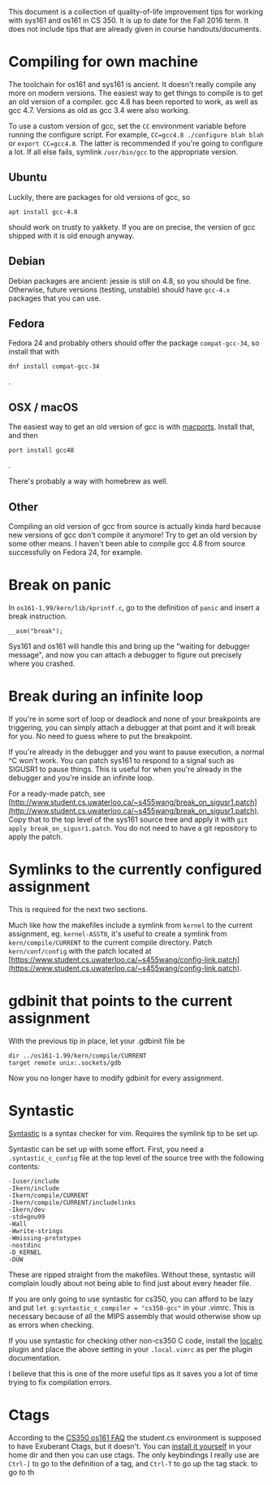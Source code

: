 This document is a collection of quality-of-life improvement tips for working
with sys161 and os161 in CS 350. It is up to date for the Fall 2016 term. It
does not include tips that are already given in course handouts/documents.

# Compiling for own machine

The toolchain for os161 and sys161 is ancient. It doesn't really compile
any more on modern versions. The easiest way to get things to compile is
to get an old version of a compiler. gcc 4.8 has been reported to work,
as well as gcc 4.7. Versions as old as gcc 3.4 were also working.

To use a custom version of gcc, set the `CC` environment variable before
running the configure script. For example, `CC=gcc4.8 ./configure blah blah`
or `export CC=gcc4.8`. The latter is recommended if you're going to configure
a lot. If all else fails, symlink `/usr/bin/gcc` to the appropriate version.


## Ubuntu

Luckily, there are packages for old versions of gcc, so

```
apt install gcc-4.8
```

should work on trusty to yakkety. If you are on precise, the version of gcc
shipped with it is old enough anyway.

## Debian

Debian packages are ancient: jessie is still on 4.8, so you should be
fine. Otherwise, future versions (testing, unstable) should have `gcc-4.x`
packages that you can use.

## Fedora

Fedora 24 and probably others should offer the package `compat-gcc-34`,
so install that with

```
dnf install compat-gcc-34
```

.

## OSX / macOS

The easiest way to get an old version of gcc is with
[macports](https://www.macports.org/). Install that, and then

`port install gcc48`

.

There's probably a way with homebrew as well.

## Other

Compiling an old version of gcc from source is actually kinda hard because
new versions of gcc don't compile it anymore! Try to get an old version
by some other means. I haven't been able to compile gcc 4.8 from source
successfully on Fedora 24, for example.


# Break on panic

In `os161-1.99/kern/lib/kprintf.c`, go to the definition of `panic` and
insert a break instruction.

```
__asm("break");
```

Sys161 and os161 will handle this and bring up the "waiting for debugger
message", and now you can attach a debugger to figure out precisely where
you crashed.

# Break during an infinite loop

If you're in some sort of loop or deadlock and none of your breakpoints are
triggering, you can simply attach a debugger at that point and it will break
for you. No need to guess where to put the breakpoint.

If you're already in the debugger and you want to pause execution, a normal
^C won't work. You can patch sys161 to respond to a signal such as SIGUSR1
to pause things. This is useful for when you're already in the debugger and
you're inside an infinite loop.

For a ready-made patch, see
[http://www.student.cs.uwaterloo.ca/~s455wang/break_on_sigusr1.patch](http://www.student.cs.uwaterloo.ca/~s455wang/break_on_sigusr1.patch).
Copy that to the top level of the sys161 source tree and apply it with `git
apply break_on_sigusr1.patch`.  You do not need to have a git repository to
apply the patch.

# Symlinks to the currently configured assignment

This is required for the next two sections.

Much like how the makefiles include a symlink from `kernel` to
the current assignment, eg. `kernel-ASST0`, it's useful to create
a symlink from `kern/compile/CURRENT` to the current compile
directory. Patch `kern/conf/config` with the patch located at
[https://www.student.cs.uwaterloo.ca/~s455wang/config-link.patch](https://www.student.cs.uwaterloo.ca/~s455wang/config-link.patch).

# gdbinit that points to the current assignment

With the previous tip in place, let your .gdbinit file be

```
dir ../os161-1.99/kern/compile/CURRENT
target remote unix:.sockets/gdb
```

Now you no longer have to modify gdbinit for every assignment.

# Syntastic

[Syntastic](https://github.com/scrooloose/syntastic/) is a syntax checker for vim. Requires the symlink tip to be set up.

Syntastic can be set up with some effort. First, you need a
`.syntastic_c_config` file at the top level of the source tree with the
following contents:

```
-Iuser/include
-Ikern/include
-Ikern/compile/CURRENT
-Ikern/compile/CURRENT/includelinks
-Ikern/dev
-std=gnu99
-Wall
-Wwrite-strings
-Wmissing-prototypes
-nostdinc
-D_KERNEL
-DUW
```

These are ripped straight from the makefiles. Without these, syntastic will
complain loudly about not being able to find just about every header file.

If you are only going to use syntastic for cs350, you can afford to be lazy
and put `let g:syntastic_c_compiler = "cs350-gcc"` in your .vimrc. This is
necessary because of all the MIPS assembly that would otherwise show up as
errors when checking.

If you use syntastic for checking other non-cs350 C code, install the
[localrc](https://github.com/thinca/vim-localrc) plugin and place the above
setting in your `.local.vimrc` as per the plugin documentation.

I believe that this is one of the more useful tips as it saves you a lot of
time trying to fix compilation errors.

# Ctags

According to the [CS350 os161
FAQ](https://www.student.cs.uwaterloo.ca/~cs350/common/os161-faq.html)
the student.cs environment is supposed to have Exuberant Ctags, but it
doesn't. You can [install it yourself](http://ctags.sourceforge.net/) in your
home dir and then you can use ctags. The only keybindings I really use are
`Ctrl-]` to go to the definition of a tag, and `Ctrl-T` to go up the tag stack.
to go to th
